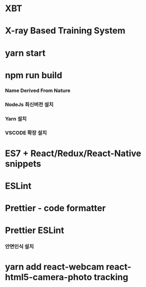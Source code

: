 ###

# XBT

# X-ray Based Training System

# yarn start

# npm run build

###

###

### Name Derived From Nature

###

###

### NodeJs 최신버전 설치

### Yarn 설치

### VSCODE 확장 설치

# ES7 + React/Redux/React-Native snippets

# ESLint

# Prettier - code formatter

# Prettier ESLint

### 안면인식 설치

# yarn add react-webcam react-html5-camera-photo tracking
